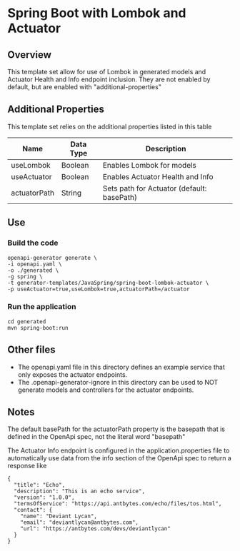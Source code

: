 Spring Boot with Lombok and Actuator
=======================================

## Overview
This template set allow for use of Lombok in generated models and Actuator 
Health and Info endpoint inclusion.  They are not enabled by default, but 
are enabled with "additional-properties"

## Additional Properties
This template set relies on the additional properties listed in this table

| Name         | Data Type | Description                                |
|--------------|-----------|--------------------------------------------|
| useLombok    | Boolean   | Enables Lombok for models                  |
| useActuator  | Boolean   | Enables Actuator Health and Info           |
| actuatorPath | String    | Sets path for Actuator (default: basePath) |

## Use

### Build the code
```
openapi-generator generate \
-i openapi.yaml \
-o ./generated \
-g spring \
-t generator-templates/JavaSpring/spring-boot-lombok-actuator \
-p useActuator=true,useLombok=true,actuatorPath=/actuator
```

### Run the application
```
cd generated
mvn spring-boot:run
```

## Other files
* The openapi.yaml file in this directory defines an example service that only exposes the actuator endpoints.
* The .openapi-generator-ignore in this directory can be used to NOT generate models and controllers for the actuator endpoints.

## Notes
The default basePath for the actuatorPath property is the basepath that is 
defined in the OpenApi spec, not the literal word "basepath"

The Actuator Info endpoint is configured in the application.properties file to
automatically use data from the info section of the OpenApi spec to return a response 
like

```
{
  "title": "Echo",
  "description": "This is an echo service",
  "version": "1.0.0",
  "termsOfService": "https://api.antbytes.com/echo/files/tos.html",
  "contact": {
    "name": "Deviant Lycan",
    "email": "deviantlycan@antbytes.com",
    "url": "https://antbytes.com/devs/deviantlycan"
  }
}
```


